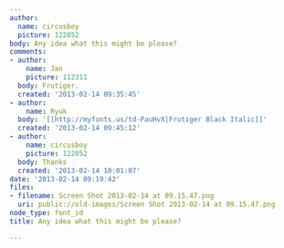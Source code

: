 ```yaml
---
author:
  name: circusboy
  picture: 122052
body: Any idea what this might be please?
comments:
- author:
    name: Jan
    picture: 112311
  body: Frutiger.
  created: '2013-02-14 09:35:45'
- author:
    name: Ryuk
  body: '[[http://myfonts.us/td-PauHvX|Frutiger Black Italic]]'
  created: '2013-02-14 09:45:12'
- author:
    name: circusboy
    picture: 122052
  body: Thanks
  created: '2013-02-14 10:01:07'
date: '2013-02-14 09:19:42'
files:
- filename: Screen Shot 2013-02-14 at 09.15.47.png
  uri: public://old-images/Screen Shot 2013-02-14 at 09.15.47.png
node_type: font_id
title: Any idea what this might be please?

---
```

